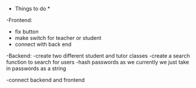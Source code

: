 * Things to do *

-Frontend:
  - fix button
  - make switch for teacher or student
  - connect with back end
  
-Backend: 
  -create two different student and tutor classes
  -create a search function to search for users
  -hash passwords as we currently we just take in passwords as a string
  
-connect backend and frontend
